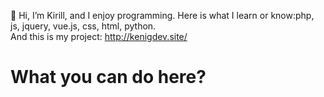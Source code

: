 👋 Hi, I’m Kirill, and I enjoy programming. Here is what I learn or know:php, js, jquery, vue.js, css, html, python. 
<br>And this is my project: http://kenigdev.site/

<h1>What you can do here?</h1>
